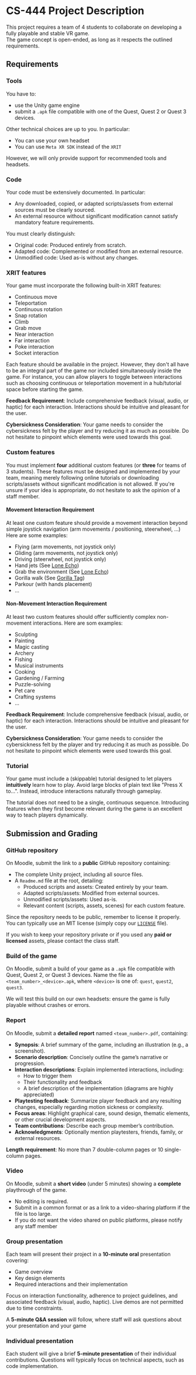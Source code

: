 # CS-444 Project Description
This project requires a team of 4 students to collaborate on developing a fully playable and stable VR game.  
The game concept is open-ended, as long as it respects the outlined requirements.

## Requirements

### Tools
You have to:

- use the Unity game engine 
- submit a `.apk` file compatible with one of the Quest, Quest 2 or Quest 3 devices. 

Other technical choices are up to you. In particular:

- You can use your own headset
- You can use `Meta XR SDK` instead of the `XRIT`

However, we will only provide support for recommended tools and headsets.

### Code
Your code must be extensively documented. In particular:

- Any downloaded, copied, or adapted scripts/assets from external sources must be clearly sourced.
- An external resource without significant modification cannot satisfy mandatory feature requirements.

You must clearly distinguish:

- Original code: Produced entirely from scratch.
- Adapted code: Complemented or modified from an external resource.
- Unmodified code: Used as-is without any changes.

### XRIT features
Your game must incorporate the following built-in XRIT features:

- Continuous move
- Teleportation
- Continuous rotation
- Snap rotation
- Climb
- Grab move
- Near interaction
- Far interaction
- Poke interaction 
- Socket interaction

Each feature should be available in the project. However, they don't all have to be an integral part of the game nor included simultaneously inside the game. For instance, you can allow players to toggle between interactions such as choosing continuous or teleportation movement in a hub/tutorial space before starting the game.

**Feedback Requirement**: Include comprehensive feedback (visual, audio, or haptic) for each interaction. Interactions should be intuitive and pleasant for the user.

**Cybersickness Consideration**: Your game needs to consider the cybersickness felt by the player and try reducing it as much as possible. Do not hesitate to pinpoint which elements were used towards this goal.

### Custom features
You must implement **four** additional custom features (or **three** for teams of 3 students). These features must be designed and implemented by your team, meaning merely following online tutorials or downloading scripts/assets without significant modification is not allowed. If you're unsure if your idea is appropriate, do not hesitate to ask the opinion of a staff member.

#### Movement Interaction Requirement
At least one custom feature should provide a movement interaction beyond simple joystick navigation (arm movements / positioning, steerwheel, ...)  
Here are some examples:

- Flying (arm movements, not joystick only)
- Gliding (arm movements, not joystick only)
- Driving (steerwheel, not joystick only)
- Hand jets (See [Lone Echo](https://echo.games))
- Grab the environment (See [Lone Echo](https://echo.games))
- Gorilla walk (See [Gorilla Tag](https://www.gorillatagvr.com))
- Parkour (with hands placement)
- ...

#### Non-Movement Interaction Requirement
At least two custom features should offer sufficiently complex non-movement interactions. 
Here are som examples:

- Sculpting
- Painting
- Magic casting
- Archery
- Fishing
- Musical instruments
- Cooking
- Gardening / Farming
- Puzzle-solving
- Pet care
- Crafting systems
- ...

**Feedback Requirement**: Include comprehensive feedback (visual, audio, or haptic) for each interaction. Interactions should be intuitive and pleasant for the user.

**Cybersickness Consideration**: Your game needs to consider the cybersickness felt by the player and try reducing it as much as possible. Do not hesitate to pinpoint which elements were used towards this goal.

### Tutorial
Your game must include a (skippable) tutorial designed to let players **intuitively** learn how to play. Avoid large blocks of plain text like "Press X to...". Instead, introduce interactions naturally through gameplay.

The tutorial does not need to be a single, continuous sequence. Introducing features when they first become relevant during the game is an excellent way to teach players dynamically.

## Submission and Grading

### GitHub repository
On Moodle, submit the link to a **public** GitHub repository containing:

- The complete Unity project, including all source files.
- A `Readme.md` file at the root, detailing:
  - Produced scripts and assets: Created entirely by your team.
  - Adapted scripts/assets: Modified from external sources.
  - Unmodified scripts/assets: Used as-is.
  - Relevant content (scripts, assets, scenes) for each custom feature.

Since the repository needs to be public, remember to license it properly. You can typically use an MIT license (simply copy our [`LICENSE`](LICENSE) file).

If you wish to keep your repository private or if you used any **paid or licensed** assets, please contact the class staff.

### Build of the game
On Moodle, submit a build of your game as a `.apk` file compatible with Quest, Quest 2, or Quest 3 devices. Name the file as `<team_number>_<device>.apk`, where `<device>` is one of: `quest`, `quest2`, `quest3`.

We will test this build on our own headsets: ensure the game is fully playable without crashes or errors.

### Report 
On Moodle, submit a **detailed report** named `<team_number>.pdf`, containing:

- **Synopsis**: A brief summary of the game, including an illustration (e.g., a screenshot).
- **Scenario description**: Concisely outline the game’s narrative or progression.
- **Interaction descriptions**: Explain implemented interactions, including:
  - How to trigger them
  - Their functionality and feedback
  - A brief description of the implementation (diagrams are highly appreciated)
- **Playtesting feedback**: Summarize player feedback and any resulting changes, especially regarding motion sickness or complexity.
- **Focus areas**: Highlight graphical care, sound design, thematic elements, or other crucial development aspects.
- **Team contributions**: Describe each group member’s contribution.
- **Acknowledgments**: Optionally mention playtesters, friends, family, or external resources.

**Length requirement**: No more than 7 double-column pages or 10 single-column pages.

### Video
On Moodle, submit a **short video** (under 5 minutes) showing a **complete** playthrough of the game.

- No editing is required.
- Submit in a common format or as a link to a video-sharing platform if the file is too large.
- If you do not want the video shared on public platforms, please notify any staff member
  
### Group presentation
Each team will present their project in a **10-minute oral** presentation covering:

- Game overview
- Key design elements
- Required interactions and their implementation

Focus on interaction functionality, adherence to project guidelines, and associated feedback (visual, audio, haptic). Live demos are not permitted due to time constraints.

A **5-minute Q&A session** will follow, where staff will ask questions about your presentation and your game

### Individual presentation
Each student will give a brief **5-minute presentation** of their individual contributions. Questions will typically focus on technical aspects, such as code implementation.